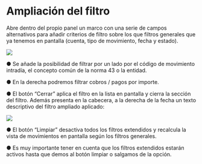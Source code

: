 # Ampliación del filtro

Abre dentro del propio panel un marco con una serie de campos alternativos para añadir criterios de filtro sobre los que filtros generales que ya tenemos en pantalla (cuenta, tipo de movimiento,  fecha y estado).

&#x20;

![](file:///C:/Users/warda/AppData/Local/Temp/msohtmlclip1/01/clip\_image002.jpg)

●        Se añade la posibilidad de filtrar por un lado por el código de movimiento intradía, el concepto común de la norma 43 o la entidad.

●        En la derecha podremos filtrar cobros / pagos por importe.

●        El botón “Cerrar” aplica el filtro en la lista en pantalla y cierra la sección del filtro. Además presenta en la cabecera, a la derecha de la fecha un texto descriptivo del filtro ampliado aplicado:

&#x20;

![](file:///C:/Users/warda/AppData/Local/Temp/msohtmlclip1/01/clip\_image004.jpg)

●        El botón “Limpiar” desactiva todos los filtros extendidos y recalcula la vista de movimientos en pantalla según los filtros generales.

●        Es muy importante tener en cuenta que los filtros extendidos estarán activos hasta que demos al botón limpiar o salgamos de la opción.
